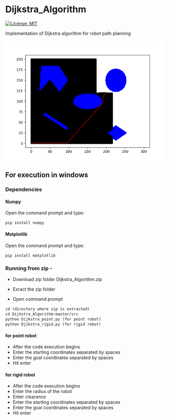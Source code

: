 # Dijkstra_Algorithm
[![License: MIT](https://img.shields.io/badge/License-MIT-yellow.svg)](https://opensource.org/licenses/MIT)

Implementation of Dijkstra algorithm for robot path planning
<p align="center">
  <img src="https://github.com/Pruthvi-Sanghavi/Dijkstra_Algorithm/blob/main/result/result_point.png">
</p>

## For execution in windows
### Dependencies

#### Numpy
Open the command prompt and type:
```
pip install numpy
```

#### Matplotlib
Open the command prompt and type:
```
pip install matplotlib
```

### Running from zip - 

- Download zip folder Dijkstra_Algorithm.zip
- Exract the zip folder

- Open command prompt
```
cd (directory where zip is extracted)
cd Dijkstra_Algorithm-master/src
python Dijkstra_point.py (for point robot)
python Djikstra_rigid.py (for rigid robot) 
```
#### for point robot
- After the code execution begins
- Enter the starting coordinates separated by spaces
- Enter the goal coordinates separated by spaces
- Hit enter

#### for rigid robot
- After the code execution begins
- Enter the radius of the robot
- Enter clearance
- Enter the starting coordinates separated by spaces
- Enter the goal coordinates separated by spaces
- Hit enter
